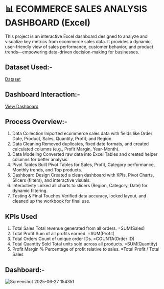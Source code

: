 # 📊 ECOMMERCE SALES ANALYSIS DASHBOARD (Excel)

This project is an interactive Excel dashboard designed to analyze and visualize key metrics from ecommerce sales data. It provides a dynamic, user-friendly view of sales performance, customer behavior, and product trends—empowering data-driven decision-making for businesses.

## Dataset Used:-
<a href=https://github.com/Raghvendrasingh23-code/Data-analysis-ExcelDashboard/blob/main/bussiness%20project.xlsx>Dataset</a>

## Dashboard Interaction:-
<a href=https://github.com/Raghvendrasingh23-code/Data-analysis-ExcelDashboard/blob/main/Screenshot%202025-06-27%20154351.png>View Dashboard</a>


## Process Overview:-
1.	Data Collection
Imported ecommerce sales data with fields like Order Date, Product, Sales, Quantity, Profit, and Region.
2.	Data Cleaning
Removed duplicates, fixed date formats, and created calculated columns (e.g., Profit Margin, Year-Month).
3.	Data Modeling
Converted raw data into Excel Tables and created helper columns for better analysis.
4.	Pivot Tables
Built Pivot Tables for Sales, Profit, Category performance, Monthly trends, and Top products.
5.	Dashboard Design
Created a clean dashboard with KPIs, Pivot Charts, Slicers (filters), and interactive visuals.
6.	Interactivity
Linked all charts to slicers (Region, Category, Date) for dynamic filtering.
7.	Testing & Final Touches
Verified data accuracy, locked layout, and cleaned up the workbook for final use.

## KPIs Used
1.	Total Sales
Total revenue generated from all orders.
=SUM(Sales)
2.	Total Profit
Sum of all profits earned.
=SUM(Profit)
3.	Total Orders
Count of unique order IDs.
=COUNTA(Order ID)
4.	Total Quantity Sold
Total units sold across all products.
=SUM(Quantity)
5.	Profit Margin %
Percentage of profit relative to sales.
=Total Profit / Total Sales

## Dashboard:-
![Screenshot 2025-06-27 154351](https://github.com/user-attachments/assets/065e7314-48af-4967-a585-ddd88a6d96f6)
